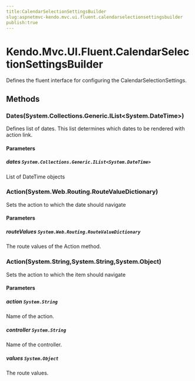 ```yaml
---
title:CalendarSelectionSettingsBuilder
slug:aspnetmvc-kendo.mvc.ui.fluent.calendarselectionsettingsbuilder
publish:true
---
```


# Kendo.Mvc.UI.Fluent.CalendarSelectionSettingsBuilder

Defines the fluent interface for configuring the CalendarSelectionSettings.

## Methods

### Dates(System.Collections.Generic.IList\<System.DateTime\>)
Defines list of dates. This list determines which dates to be rendered with action link.

#### Parameters

##### dates `System.Collections.Generic.IList<System.DateTime>`
List of DateTime objects

### Action(System.Web.Routing.RouteValueDictionary)
Sets the action to which the date should navigate

#### Parameters

##### routeValues `System.Web.Routing.RouteValueDictionary`
The route values of the Action method.

### Action(System.String,System.String,System.Object)
Sets the action to which the item should navigate

#### Parameters

##### action `System.String`
Name of the action.

##### controller `System.String`
Name of the controller.

##### values `System.Object`
The route values.